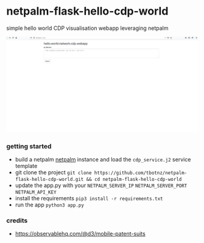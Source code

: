 # netpalm-flask-hello-cdp-world
simple hello world CDP visualisation webapp leveraging netpalm

![netpalm](/netpalm_cdp.gif)

### getting started
- build a netpalm [netpalm](https://github.com/tbotnz/netpalm) instance and load the ```cdp_service.j2``` service template
- git clone the project ```git clone https://github.com/tbotnz/netpalm-flask-hello-cdp-world.git && cd netpalm-flask-hello-cdp-world ```
- update the app.py with your ```NETPALM_SERVER_IP``` ```NETPALM_SERVER_PORT``` ```NETPALM_API_KEY```
- install the requirements ```pip3 install -r requirements.txt```
- run the app ```python3 app.py```

### credits
- https://observablehq.com/@d3/mobile-patent-suits
